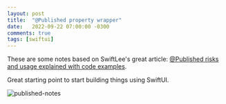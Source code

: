 ```yaml
---
layout: post
title:  "@Published property wrapper"
date:   2022-09-22 07:00:00 -0300
comments: true
tags: [swiftui]
---
```


These are some notes based on SwiftLee's great article: [@Published risks and usage explained with code examples](https://www.avanderlee.com/swiftui/published-property-wrapper/).

Great starting point to start building things using SwiftUI.

![published-notes]({{static.static_files}}/resources/published_property_wrapper/published_property_wrapper.jpg)